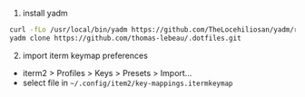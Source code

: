1. install yadm
```bash
curl -fLo /usr/local/bin/yadm https://github.com/TheLocehiliosan/yadm/raw/master/yadm && chmod a+x /usr/local/bin/yadm
yadm clone https://github.com/thomas-lebeau/.dotfiles.git
```

2. import iterm keymap preferences
  - iterm2 > Profiles > Keys > Presets > Import... 
  - select file in `~/.config/item2/key-mappings.itermkeymap`

